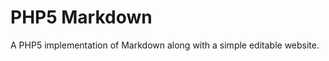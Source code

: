 PHP5 Markdown
=============

A PHP5 implementation of Markdown along with a simple editable website.


